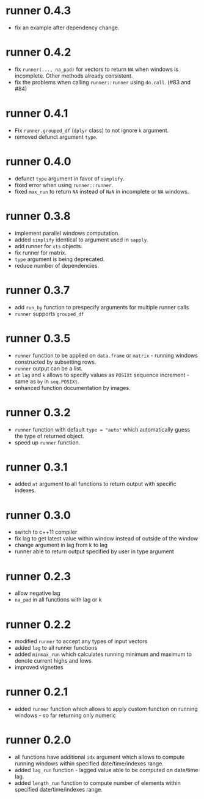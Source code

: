 # runner 0.4.3

* fix an example after dependency change.

# runner 0.4.2

* fix `runner(..., na_pad)` for vectors to return `NA` when windows is incomplete.
Other methods already consistent.
* fix the problems when calling `runner::runner` using `do.call`. (#83 and #84)

# runner 0.4.1

* Fix `runner.grouped_df` (`dplyr` class) to not ignore `k` argument.
* removed defunct argument `type`.

# runner 0.4.0

* defunct `type` argument in favor of `simplify`.
* fixed error when using `runner::runner`.
* fixed `max_run` to return `NA` instead of `NaN` in incomplete or `NA` windows.

# runner 0.3.8

* implement parallel windows computation.
* added `simplify` identical to argument used in `sapply`.
* add runner for `xts` objects.
* fix runner for matrix.
* `type` argument is being deprecated.
* reduce number of dependencies.

# runner 0.3.7

* add `run_by` function to prespecify arguments for multiple runner calls
* `runner` supports `grouped_df`

# runner 0.3.5

* `runner` function to be applied on `data.frame` or `matrix` - running windows
constructed by subsetting rows.
* `runner` output can be a list.
* `at` `lag` and `k` allows to specify values as `POSIXt` sequence increment - 
same as `by` in `seq.POSIXt`.
* enhanced function documentation by images.

# runner 0.3.2

* `runner` function with default `type = "auto"` which automatically guess the type
of returned object.
* speed up `runner` function.

# runner 0.3.1

* added `at` argument to all functions to return output with specific indexes.

# runner 0.3.0

* switch to c++11 compiler
* fix lag to get latest value within window instead of outside of the window
* change argument in lag from k to lag
* runner able to return output specified by user in type argument

# runner 0.2.3

* allow negative lag
* `na_pad` in all functions with lag or k

# runner 0.2.2

* modified `runner` to accept any types of input vectors 
* added `lag` to all runner functions
* added `minmax_run` which calculates running minimum and maximum to denote current highs and lows
* improved vignettes

# runner 0.2.1

* added `runner` function which allows to apply custom function on running windows - so far returning only numeric

# runner 0.2.0

* all functions have additional `idx` argument which allows to compute running windows within specified date/time/indexes range.
* added `lag_run` function - lagged value able to be computed on date/time lag.
* added `length_run` function to compute number of elements within specified date/time/indexes range.
